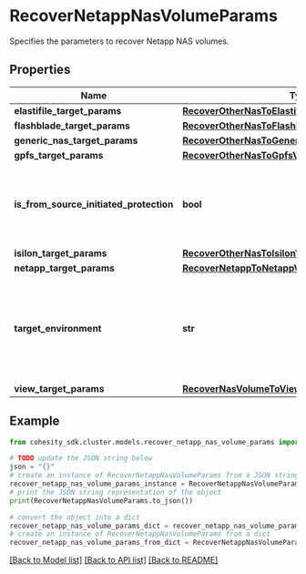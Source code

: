 # RecoverNetappNasVolumeParams

Specifies the parameters to recover Netapp NAS volumes.

## Properties

Name | Type | Description | Notes
------------ | ------------- | ------------- | -------------
**elastifile_target_params** | [**RecoverOtherNasToElastifileVolumeTargetParams**](RecoverOtherNasToElastifileVolumeTargetParams.md) |  | [optional] 
**flashblade_target_params** | [**RecoverOtherNasToFlashbladeVolumeTargetParams**](RecoverOtherNasToFlashbladeVolumeTargetParams.md) |  | [optional] 
**generic_nas_target_params** | [**RecoverOtherNasToGenericNasVolumeTargetParams**](RecoverOtherNasToGenericNasVolumeTargetParams.md) |  | [optional] 
**gpfs_target_params** | [**RecoverOtherNasToGpfsVolumeTargetParams**](RecoverOtherNasToGpfsVolumeTargetParams.md) |  | [optional] 
**is_from_source_initiated_protection** | **bool** | Specifies if the snapshot trying to recover is from a source initiated protection. | [optional] 
**isilon_target_params** | [**RecoverOtherNasToIsilonVolumeTargetParams**](RecoverOtherNasToIsilonVolumeTargetParams.md) |  | [optional] 
**netapp_target_params** | [**RecoverNetappToNetappVolumeTargetParams**](RecoverNetappToNetappVolumeTargetParams.md) |  | [optional] 
**target_environment** | **str** | Specifies the environment of the recovery target. The corresponding params below must be filled out. | 
**view_target_params** | [**RecoverNasVolumeToViewParams**](RecoverNasVolumeToViewParams.md) |  | [optional] 

## Example

```python
from cohesity_sdk.cluster.models.recover_netapp_nas_volume_params import RecoverNetappNasVolumeParams

# TODO update the JSON string below
json = "{}"
# create an instance of RecoverNetappNasVolumeParams from a JSON string
recover_netapp_nas_volume_params_instance = RecoverNetappNasVolumeParams.from_json(json)
# print the JSON string representation of the object
print(RecoverNetappNasVolumeParams.to_json())

# convert the object into a dict
recover_netapp_nas_volume_params_dict = recover_netapp_nas_volume_params_instance.to_dict()
# create an instance of RecoverNetappNasVolumeParams from a dict
recover_netapp_nas_volume_params_from_dict = RecoverNetappNasVolumeParams.from_dict(recover_netapp_nas_volume_params_dict)
```
[[Back to Model list]](../README.md#documentation-for-models) [[Back to API list]](../README.md#documentation-for-api-endpoints) [[Back to README]](../README.md)



